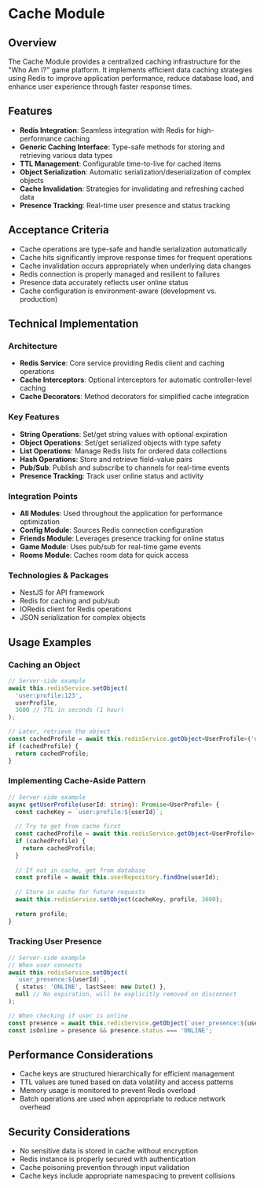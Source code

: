 # Cache Module

## Overview
The Cache Module provides a centralized caching infrastructure for the "Who Am I?" game platform. It implements efficient data caching strategies using Redis to improve application performance, reduce database load, and enhance user experience through faster response times.

## Features
- **Redis Integration**: Seamless integration with Redis for high-performance caching
- **Generic Caching Interface**: Type-safe methods for storing and retrieving various data types
- **TTL Management**: Configurable time-to-live for cached items
- **Object Serialization**: Automatic serialization/deserialization of complex objects
- **Cache Invalidation**: Strategies for invalidating and refreshing cached data
- **Presence Tracking**: Real-time user presence and status tracking

## Acceptance Criteria
- Cache operations are type-safe and handle serialization automatically
- Cache hits significantly improve response times for frequent operations
- Cache invalidation occurs appropriately when underlying data changes
- Redis connection is properly managed and resilient to failures
- Presence data accurately reflects user online status
- Cache configuration is environment-aware (development vs. production)

## Technical Implementation

### Architecture
- **Redis Service**: Core service providing Redis client and caching operations
- **Cache Interceptors**: Optional interceptors for automatic controller-level caching
- **Cache Decorators**: Method decorators for simplified cache integration

### Key Features
- **String Operations**: Set/get string values with optional expiration
- **Object Operations**: Set/get serialized objects with type safety
- **List Operations**: Manage Redis lists for ordered data collections
- **Hash Operations**: Store and retrieve field-value pairs
- **Pub/Sub**: Publish and subscribe to channels for real-time events
- **Presence Tracking**: Track user online status and activity

### Integration Points
- **All Modules**: Used throughout the application for performance optimization
- **Config Module**: Sources Redis connection configuration
- **Friends Module**: Leverages presence tracking for online status
- **Game Module**: Uses pub/sub for real-time game events
- **Rooms Module**: Caches room data for quick access

### Technologies & Packages
- NestJS for API framework
- Redis for caching and pub/sub
- IORedis client for Redis operations
- JSON serialization for complex objects

## Usage Examples

### Caching an Object
```typescript
// Server-side example
await this.redisService.setObject(
  'user:profile:123',
  userProfile,
  3600 // TTL in seconds (1 hour)
);

// Later, retrieve the object
const cachedProfile = await this.redisService.getObject<UserProfile>('user:profile:123');
if (cachedProfile) {
  return cachedProfile;
}
```

### Implementing Cache-Aside Pattern
```typescript
// Server-side example
async getUserProfile(userId: string): Promise<UserProfile> {
  const cacheKey = `user:profile:${userId}`;
  
  // Try to get from cache first
  const cachedProfile = await this.redisService.getObject<UserProfile>(cacheKey);
  if (cachedProfile) {
    return cachedProfile;
  }
  
  // If not in cache, get from database
  const profile = await this.userRepository.findOne(userId);
  
  // Store in cache for future requests
  await this.redisService.setObject(cacheKey, profile, 3600);
  
  return profile;
}
```

### Tracking User Presence
```typescript
// Server-side example
// When user connects
await this.redisService.setObject(
  `user_presence:${userId}`,
  { status: 'ONLINE', lastSeen: new Date() },
  null // No expiration, will be explicitly removed on disconnect
);

// When checking if user is online
const presence = await this.redisService.getObject(`user_presence:${userId}`);
const isOnline = presence && presence.status === 'ONLINE';
```

## Performance Considerations
- Cache keys are structured hierarchically for efficient management
- TTL values are tuned based on data volatility and access patterns
- Memory usage is monitored to prevent Redis overload
- Batch operations are used when appropriate to reduce network overhead

## Security Considerations
- No sensitive data is stored in cache without encryption
- Redis instance is properly secured with authentication
- Cache poisoning prevention through input validation
- Cache keys include appropriate namespacing to prevent collisions

